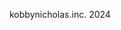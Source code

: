 kobbynicholas.inc. 2024


<!---
kobbynicholas/kobbynicholas is a ✨ special ✨ repository because its `README.md` (this file) appears on your GitHub profile.
You can click the Preview link to take a look at your changes.
--->
